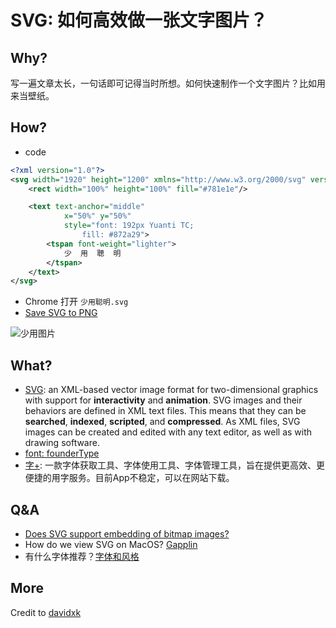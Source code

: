 # SVG: 如何高效做一张文字图片？

## Why?

写一遍文章太长，一句话即可记得当时所想。如何快速制作一个文字图片？比如用来当壁纸。

## How?


- code

``` xml
<?xml version="1.0"?>
<svg width="1920" height="1200" xmlns="http://www.w3.org/2000/svg" version="1.1">
	<rect width="100%" height="100%" fill="#781e1e"/>

	<text text-anchor="middle"
			x="50%" y="50%"
			style="font: 192px Yuanti TC;
				fill: #872a29">
		<tspan font-weight="lighter">
			少  用  聰  明
		</tspan>
	</text>
</svg> 

```

- Chrome 打开 `少用聪明.svg`
- [Save SVG to PNG](https://gist.github.com/mbostock/6466603)

![少用图片](https://i.imgur.com/iIoeTj1.png)

## What?

- [SVG](https://www.wikiwand.com/en/Scalable_Vector_Graphics): an XML-based vector image format for two-dimensional graphics with support for **interactivity** and **animation**. SVG images and their behaviors are defined in XML text files. This means that they can be **searched**, **indexed**, **scripted**, and **compressed**. As XML files, SVG images can be created and edited with any text editor, as well as with drawing software.
- [font: founderType](https://www.foundertype.com/index.php/FindFont/index)
- [字+](https://www.foundertype.com/index.php/Index/ftXplorer/): 一款字体获取工具、字体使用工具、字体管理工具，旨在提供更高效、更便捷的用字服务。目前App不稳定，可以在网站下载。

## Q&A

- [Does SVG support embedding of bitmap images?](https://stackoverflow.com/questions/6249664/does-svg-support-embedding-of-bitmap-images)
- How do we view SVG on MacOS? [Gapplin](http://gapplin.wolfrosch.com/)
- 有什么字体推荐？[字体和风格](https://www.zhihu.com/question/20727176)

## More

Credit to [davidxk](https://github.com/davidxk)
